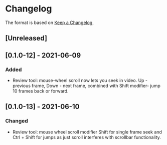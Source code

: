 # Changelog
The format is based on [Keep a Changelog](https://keepachangelog.com/en/1.0.0/),

## [Unreleased]

## [0.1.0-12] - 2021-06-09
### Added
- Review tool: mouse-wheel scroll now lets you seek in video. Up - previous 
  frame, Down - next frame, combined with Shift modifier- jump 10 frames back 
  or forward.
## [0.1.0-13] - 2021-06-10
### Changed
- Review tool: mouse wheel scroll modifier Shift for single frame seek
  and Ctrl + Shift for jumps as just scroll interferes with scrollbar
  functionality.
  
